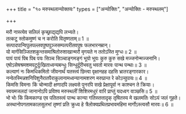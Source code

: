 +++
title = "१० मरुस्थलान्योक्तयः"
types = ["अन्योक्तिः", "अन्योक्तिः - मरुस्थलम्"]

+++
  
मरौ नास्त्येव सलिलं कृच्छ्राद्यद्यपि लभ्यते।  
तत्कटु स्तोकमुष्णं च न करोति वितृष्णताम्॥ 1 ॥  
सत्पादपान्विपुलपल्लवपुष्पपुञ्जसम्पत्परीतवपुषः फलभारनम्रान्।  
यो मार्गसिञ्जितशकुन्तसमाश्रितोरुशाखान्मरौ मृगयते न ततोऽस्ति मुग्धः॥ 2 ॥  
पायं पायं पिब पिब पयः सिञ्च सिञ्चाङ्गमङ्गं भूयो भूयः कुरु कुरु सखे मज्जनोन्मज्जनानि।  
एषोऽसेषश्रमशमपटुर्दुःखिताध्वन्यबन्धुः सिन्धुर्दूरीभवतु भवतो मारवः पान्थ पन्थाः॥ 3 ॥  
कल्याणं नः किमधिकमितो जीवनार्थं यतस्त्वं छित्त्वा वृक्षानहह दहसि भ्रातरङ्गारकार।  
नन्वेतस्मिन्नशनिपिशुनैरातपैराकुलानामध्वन्यानामशरण मरुप्रान्त रे कोऽप्युपायः॥ 4 ॥  
किमसि विमनाः किं चोन्मादी क्षणादपि लक्ष्यसे पुनरपि सखे प्रेक्षापूर्वा न काश्चन ते क्रियाः।  
स्वयमजलदां जानानोऽपि प्रविश्य मरुस्थलीं शिशिरमधुरं वारि प्राप्तुं यदध्वग वाञ्छसि॥ 5 ॥  
भो भोः किं किमकाण्ड एव पतितस्त्वं पान्थ कान्या गतिस्तत्तादृक् तृषितस्य मे खलमतिः सोऽयं जलं गूहते।  
अस्थानोपगतामकालसुलभां तृष्णां प्रति क्रुध्य हे त्रैलोक्यप्रथितप्रभावमहिमा मार्गोऽस्त्यसौ मारवः॥ 6 ॥  
